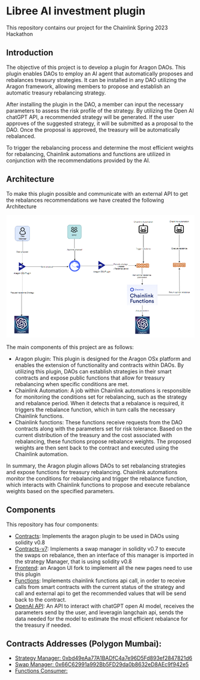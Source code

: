 # Libree AI investment plugin
This repository contains our project for the Chainlink Spring 2023 Hackathon 

## Introduction
The objective of this project is to develop a plugin for Aragon DAOs. This plugin enables DAOs to employ an AI agent that automatically proposes and rebalances treasury strategies. It can be installed in any DAO utilizing the Aragon framework, allowing members to propose and establish an automatic treasury rebalancing strategy.

After installing the plugin in the DAO, a member can input the necessary parameters to assess the risk profile of the strategy. By utilizing the Open AI chatGPT API, a recommended strategy will be generated. If the user approves of the suggested strategy, it will be submitted as a proposal to the DAO. Once the proposal is approved, the treasury will be automatically rebalanced.

To trigger the rebalancing process and determine the most efficient weights for rebalancing, Chainlink automations and functions are utilized in conjunction with the recommendations provided by the AI.

## Architecture
To make this plugin possible and communicate with an external API to get the rebalances recommendations we have created the following Architecture

![Architecture](/docs/diagram.PNG)

The main components of this project are as follows:
- Aragon plugin: This plugin is designed for the Aragon OSx platform and enables the extension of functionality and contracts within DAOs. By utilizing this plugin, DAOs can establish strategies in their smart contracts and expose public functions that allow for treasury rebalancing when specific conditions are met.
- Chainlink Automation: A job within Chainlink automations is responsible for monitoring the conditions set for rebalancing, such as the strategy and rebalance period. When it detects that a rebalance is required, it triggers the rebalance function, which in turn calls the necessary Chainlink functions.
- Chainlink functions: These functions receive requests from the DAO contracts along with the parameters set for risk tolerance. Based on the current distribution of the treasury and the cost associated with rebalancing, these functions propose rebalance weights. The proposed weights are then sent back to the contract and executed using the Chainlink automation.

In summary, the Aragon plugin allows DAOs to set rebalancing strategies and expose functions for treasury rebalancing. Chainlink automations monitor the conditions for rebalancing and trigger the rebalance function, which interacts with Chainlink functions to propose and execute rebalance weights based on the specified parameters.

## Components

This repository has four components:
- [Contracts](https://github.com/Libree/chainlink-spring-hackathon/tree/main/contracts): Implements the aragon plugin to be used in DAOs using solidity v0.8
- [Contracts-v7](https://github.com/Libree/chainlink-spring-hackathon/tree/main/contracts-v7): Implements a swap manager in solidity v0.7 to execute the swaps on rebalance, then an interface of this manager is imported in the strategy Manager, that is using solidity v0.8
- [Frontend](https://github.com/ialberquilla/chainlink-technical-indicators/tree/main/frontend): an Aragon UI fork to implement all the new pages need to use this plugin
- [Functions](https://github.com/ialberquilla/chainlink-technical-indicators/tree/main/frontend): Implements chainlink functions api call, in order to receive calls from smart contracts with the current status of the strategy and call and external api to get the recommended values that will be send back to the contract.
- [OpenAI API](https://github.com/ialberquilla/chainlink-technical-indicators/tree/main/frontend): An API to interact with chatGPT open AI model, receives the parameters send by the user, and leveragin langchain api, sends the data needed for the model to estimate the most efficient rebalance for the treasury if needed.


## Contracts Addresses (Polygon Mumbai):
- [Strategy Manager: 0xbd49eAa77A1BADfC4a7e96D5Fd893ef2847821d6](https://mumbai.polygonscan.com/address/0xbd49eAa77A1BADfC4a7e96D5Fd893ef2847821d6)
- [Swap Manager: 0x66C62991a992Bb5FD29da0b8632eD8AEc9f942e5](https://mumbai.polygonscan.com/address/0x66C62991a992Bb5FD29da0b8632eD8AEc9f942e5)
- [Functions Consumer: ](https://mumbai.polygonscan.com/address/)
